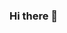 ### Hi there 👋

<!--
**JdevStudios/JdevStudios** is a ✨ _special_ ✨ repository because its `README.md` (this file) appears on your GitHub profile.
![Github stats](https://github-readme-stats.vercel.app/api?username=JdevStudios&theme=highcontrast&show_icons=true&count_private=true)
